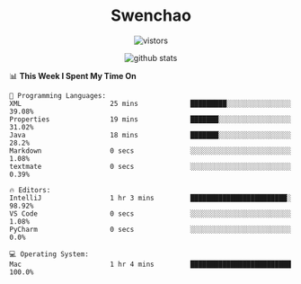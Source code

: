 <h1 align="center">Swenchao</h3>

<p align="center">
  <img src="https://visitor-badge.glitch.me/badge?page_id=Swenchao" alt="vistors" />
</p>

<p align="center">
  <img src="https://github-readme-stats.vercel.app/api?username=Swenchao&count_private=true&show_icons=true&theme=vue-dark&hide_title=true" alt="github stats" />
</p>

<!--START_SECTION:waka-->
📊 **This Week I Spent My Time On** 

```text
💬 Programming Languages: 
XML                      25 mins             █████████░░░░░░░░░░░░░░░░   39.08% 
Properties               19 mins             ███████░░░░░░░░░░░░░░░░░░   31.02% 
Java                     18 mins             ███████░░░░░░░░░░░░░░░░░░   28.2% 
Markdown                 0 secs              ░░░░░░░░░░░░░░░░░░░░░░░░░   1.08% 
textmate                 0 secs              ░░░░░░░░░░░░░░░░░░░░░░░░░   0.39%

🔥 Editors: 
IntelliJ                 1 hr 3 mins         ████████████████████████░   98.92% 
VS Code                  0 secs              ░░░░░░░░░░░░░░░░░░░░░░░░░   1.08% 
PyCharm                  0 secs              ░░░░░░░░░░░░░░░░░░░░░░░░░   0.0%

💻 Operating System: 
Mac                      1 hr 4 mins         █████████████████████████   100.0%

```


<!--END_SECTION:waka-->
